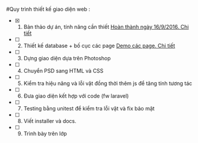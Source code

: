 #Quy trình thiết kế giao diện web :
- [x] 1. Bản thảo dự án, tính năng cần thiết [Hoàn thành ngày 16/9/2016. Chi tiết](https://github.com/nartoan/DesigningTheUserInterface/blob/master/docs/Bi%C3%AAn%20b%E1%BA%A3n%20h%E1%BB%8Dp%20Design%20The%20User%20Interface%20ng%C3%A0y%2016.docx)
- [ ] 2. Thiết kế database + bố cục các page [Demo các page. Chi tiết](https://github.com/nartoan/DesigningTheUserInterface/blob/master/docs/Bi%C3%AAn%20b%E1%BA%A3n%20h%E1%BB%8Dp%20Design%20The%20User%20Interface%20ng%C3%A0y%2016.docx)
- [ ] 3. Dựng giao diện dựa trên Photoshop
- [ ] 4. Chuyển PSD sang HTML và CSS
- [ ] 5. Kiểm tra hiệu năng và lỗi vặt đồng thời thêm js để tăng tính tương tác
- [ ] 6. Đưa giao diện kết hợp với code (fw laravel)
- [ ] 7. Testing bằng unitest để kiểm tra lỗi vặt và fix bảo mật
- [ ] 8. Viết installer và docs.
- [ ] 9. Trình bày trên lớp
